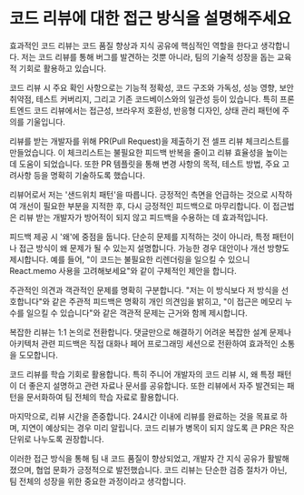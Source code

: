 # 코드 리뷰에 대한 접근 방식을 설명해주세요

효과적인 코드 리뷰는 코드 품질 향상과 지식 공유에 핵심적인 역할을 한다고 생각합니다. 저는 코드 리뷰를 통해 버그를 발견하는 것뿐 아니라, 팀의 기술적 성장을 돕는 교육적 기회로 활용하고 있습니다.

코드 리뷰 시 주요 확인 사항으로는 기능적 정확성, 코드 구조와 가독성, 성능 영향, 보안 취약점, 테스트 커버리지, 그리고 기존 코드베이스와의 일관성 등이 있습니다. 특히 프론트엔드 코드 리뷰에서는 접근성, 브라우저 호환성, 반응형 디자인, 상태 관리 패턴에 주의를 기울입니다.

리뷰를 받는 개발자를 위해 PR(Pull Request)을 제출하기 전 셀프 리뷰 체크리스트를 만들었습니다. 이 체크리스트는 불필요한 피드백 반복을 줄이고 리뷰 효율성을 높이는 데 도움이 되었습니다. 또한 PR 템플릿을 통해 변경 사항의 목적, 테스트 방법, 주요 고려사항 등을 명확히 기술하도록 했습니다.

리뷰어로서 저는 '샌드위치 패턴'을 따릅니다. 긍정적인 측면을 언급하는 것으로 시작하여 개선이 필요한 부분을 지적한 후, 다시 긍정적인 피드백으로 마무리합니다. 이 접근법은 리뷰 받는 개발자가 방어적이 되지 않고 피드백을 수용하는 데 효과적입니다.

피드백 제공 시 '왜'에 중점을 둡니다. 단순히 문제를 지적하는 것이 아니라, 특정 패턴이나 접근 방식이 왜 문제가 될 수 있는지 설명합니다. 가능한 경우 대안이나 개선 방향도 제시합니다. 예를 들어, "이 코드는 불필요한 리렌더링을 일으킬 수 있으니 React.memo 사용을 고려해보세요"와 같이 구체적인 제안을 합니다.

주관적인 의견과 객관적인 문제를 명확히 구분합니다. "저는 이 방식보다 저 방식을 선호합니다"와 같은 주관적 피드백은 명확히 개인 의견임을 밝히고, "이 접근은 메모리 누수를 일으킬 수 있습니다"와 같은 객관적 문제는 근거와 함께 제시합니다.

복잡한 리뷰는 1:1 논의로 전환합니다. 댓글만으로 해결하기 어려운 복잡한 설계 문제나 아키텍처 관련 피드백은 직접 대화나 페어 프로그래밍 세션으로 전환하여 효과적인 소통을 도모합니다.

코드 리뷰를 학습 기회로 활용합니다. 특히 주니어 개발자의 코드 리뷰 시, 왜 특정 패턴이 더 좋은지 설명하고 관련 자료나 문서를 공유합니다. 또한 리뷰에서 자주 발견되는 패턴을 문서화하여 팀 전체의 학습 자료로 활용합니다.

마지막으로, 리뷰 시간을 존중합니다. 24시간 이내에 리뷰를 완료하는 것을 목표로 하며, 지연이 예상되는 경우 미리 알립니다. 코드 리뷰가 병목이 되지 않도록 큰 PR은 작은 단위로 나누도록 권장합니다.

이러한 접근 방식을 통해 팀 내 코드 품질이 향상되었고, 개발자 간 지식 공유가 활발해졌으며, 협업 문화가 긍정적으로 발전했습니다. 코드 리뷰는 단순한 검증 절차가 아닌, 팀 전체의 성장을 위한 중요한 과정이라고 생각합니다.